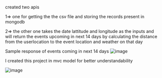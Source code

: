created two apis 

  1=> one for getting the the csv file and storing the records present in mongodb 

  2=> the other one takes the date lattitude and longitude as the inputs and will return the events upcoming in next 14 days by calculating the distance from the userlocation to the event location and weather on that day

Sample response of events coming in next 14 days
![image](https://github.com/Vamsikr2002/eventhandling/assets/115055314/cbb61575-189f-4e76-88ae-0c4874c943ef)


I created this project in mvc model for better understandability

![image](https://github.com/Vamsikr2002/eventhandling/assets/115055314/f8791d34-0e6c-43f7-8f77-1b0e5dbc094d)
